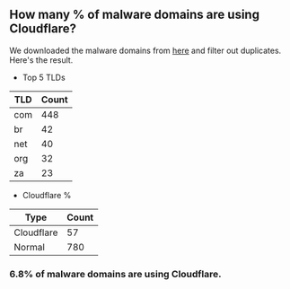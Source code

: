 ## How many % of malware domains are using Cloudflare?


We downloaded the malware domains from [here](https://urlhaus.abuse.ch) and filter out duplicates.
Here's the result.


[//]: # (start replacement)


- Top 5 TLDs

| TLD | Count |
| --- | --- |
| com | 448 |
| br | 42 |
| net | 40 |
| org | 32 |
| za | 23 |


- Cloudflare %

| Type | Count |
| --- | --- |
| Cloudflare | 57 |
| Normal | 780 |


### 6.8% of malware domains are using Cloudflare.